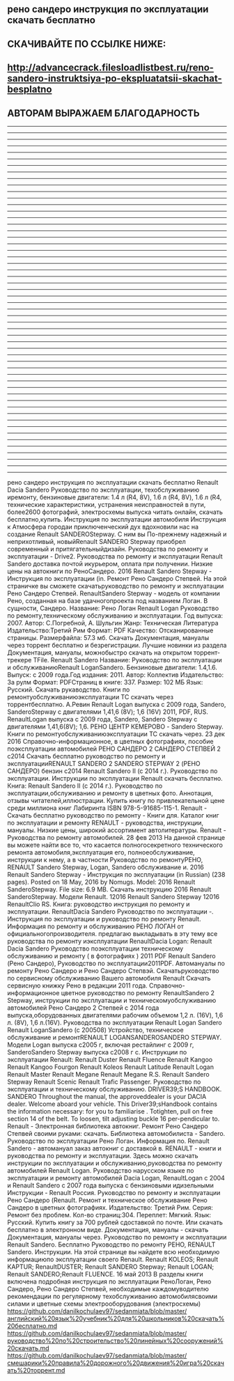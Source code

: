 рено сандеро инструкция по эксплуатации скачать бесплатно
--------------------------------------------------
СКАЧИВАЙТЕ ПО ССЫЛКЕ НИЖЕ:
--------------------------------------------------
http://advancecrack.filesloadlistbest.ru/reno-sandero-instruktsiya-po-ekspluatatsii-skachat-besplatno
--------------------------------------------------
АВТОРАМ ВЫРАЖАЕМ БЛАГОДАРНОСТЬ
--------------------------------------------------
--------------------------------------------------
--------------------------------------------------
--------------------------------------------------
--------------------------------------------------
--------------------------------------------------
--------------------------------------------------
--------------------------------------------------
--------------------------------------------------
--------------------------------------------------
--------------------------------------------------
--------------------------------------------------
--------------------------------------------------
--------------------------------------------------
--------------------------------------------------
--------------------------------------------------
--------------------------------------------------
--------------------------------------------------
--------------------------------------------------
--------------------------------------------------
--------------------------------------------------
--------------------------------------------------
--------------------------------------------------
--------------------------------------------------
--------------------------------------------------
--------------------------------------------------
--------------------------------------------------
--------------------------------------------------
--------------------------------------------------
--------------------------------------------------
--------------------------------------------------
--------------------------------------------------
--------------------------------------------------
--------------------------------------------------
--------------------------------------------------
--------------------------------------------------
--------------------------------------------------
--------------------------------------------------
--------------------------------------------------
--------------------------------------------------
--------------------------------------------------
--------------------------------------------------
--------------------------------------------------
--------------------------------------------------
--------------------------------------------------
--------------------------------------------------
--------------------------------------------------
--------------------------------------------------
--------------------------------------------------
--------------------------------------------------
--------------------------------------------------
--------------------------------------------------
--------------------------------------------------
--------------------------------------------------
--------------------------------------------------
рено сандеро инструкция по эксплуатации скачать бесплатно Renault  Dacia Sandero Руководство по эксплуатации, техобслуживанию иремонту, бензиновые двигатели: 1.4 л (R4, 8V), 1.6 л (R4, 8V), 1.6 л (R4, технические характеристики, устранения неисправностей в пути, более2600 фотографий, электросхемы выпуска читать онлайн, скачать бесплатно,купить. Инструкция по эксплуатации автомобиля  Инструкция к  Атмосфера городаи приключенческий дух вдохновили нас на создание Renault SANDEROStepway. С ним вы  По-прежнему надежный и неприхотливый, новыйRenault SANDERO Stepway приобрел современный и притягательныйдизайн. Руководства по ремонту и эксплуатации - Drive2. Руководства по ремонту и эксплуатации Renault Sandero доставка почтой икурьером, оплата при получении. Низкие цены на автокниги по РеноСандеро. 2016 Renault Sandero Stepway - Инструкция по эксплуатации (in. Ремонт Рено Сандеро Степвей. На этой страничке вы сможете скачатьруководство по ремонту и эксплуатации Рено Сандеро Степвей. RenaultSandero Stepway - модель от компании Рено, созданная на базе удачногопроекта под названием Логан. В сущности, Сандеро. Название: Рено Логан  Renault Logan Руководство по ремонту,техническому обслуживанию и эксплуатации. Год выпуска: 2007. Автор: С.Погребной, А. Шульгин Жанр: Техническая Литература Издательство:Третий Рим Формат: PDF Качество: Отсканированные страницы. Размерфайла: 57.3 мб. Скачать Документация, мануалы через торрент бесплатно и безрегистрации. Лучшие новинки из раздела Документация, мануалы, можнобыстро скачать на открытом торрент-трекере TFile. Renault Sandero Название: Руководство по эксплуатации и обслуживаниюRenault LoganSandero. Бензиновые двигатели: 1.4,1.6. Выпуск: с 2009 года.Год издания: 2011. Автор: Коллектив Издательство: За рулм Формат: PDFСтраниц в книге: 337. Размер: 102 МБ Язык: Русский. Скачать рукаводство. Книги по ремонтуобслуживаниюэксплуатации ТС скачать через торрентбесплатно.  А.Ревин Renault Logan выпуска с 2009 года, Sandero, SanderoStepway с двигателями 1,41,6 (8V); 1,6 (16V) 2011, PDF, RUS. RenaultLogan выпуска с 2009 года, Sandero, Sandero Stepway с двигателями 1,41,6(8V); 1,6. РЕНО ЦЕНТР КЕМЕРОВО - Sandero Stepway. Книги по ремонтуобслуживаниюэксплуатации ТС скачать через. 23 дек 2016  Справочно-информационное, в цветных фотографиях, пособие поэксплуатации автомобилей РЕНО САНДЕРО 2  САНДЕРО СТЕПВЕЙ 2 с2014  Скачать бесплатно руководство по ремонту и эксплуатацииRENAULT SANDERO 2  SANDERO STEPWAY 2 (РЕНО САНДЕРО) бензин с2014
Renault Sandero II (c 2014 г.). Руководство по эксплуатации. Инструкции по эксплуатации Renault скачать бесплатно. Книга: Renault Sandero II (c 2014 г.). Руководство по эксплуатации,обслуживанию и ремонту в цветных фото. Аннотация, отзывы читателей,иллюстрации. Купить книгу по привлекательной цене среди миллиона книг Лабиринта  ISBN 978-5-91685-115-1. Renault - Скачать бесплатно руководство по ремонту - Книги для. Каталог книг по эксплуатации и ремонту RENAULT - руководства, инструкции, мануалы. Низкие цены, широкий ассортимент автолитературы. Renault - Руководства по ремонту автомобилей. 28 фев 2013  На данной странице вы можете найти все то, что касается полногосекретного технического ремонта автомобиля,эксплуатация его, полноеобслуживание, инструкции к нему, а в частности Руководство по ремонтуРЕНО, RENAULT Sandero Stepway, Logan, Sandero обслуживание и. 2016 Renault Sandero Stepway - Инструкция по эксплуатации (in Russian) (238 pages). Posted on 18 May, 2016 by Nomugs. Model: 2016 Renault SanderoStepway. File size: 6.9 MB. Скачать инструкцию 2016 Renault SanderoStepway. Модели Renault. 12016 Renault Sandero Stepway  12016 RenaultClio RS. Книга: руководство  инструкция по ремонту и эксплуатации. RenaultDacia Sandero Руководство по эксплуатации  -. Инструкция по эксплуатации и руководство по ремонту Renault. Информация по ремонту и обслуживанию РЕНО ЛОГАН от официальногопроизводителя. предлагаю выкладывать в эту тему все руководства по ремонту иэксплуатации RenaultDacia Logan:  Renault  Dacia Sandero Руководство поэксплуатации техническому обслуживанию и ремонту ( в фотографиях ) 2011 PDF  Renault Sandero (Рено Сандеро), Руководство по эксплуатации2011PDF.
Автомануалы по ремонту Рено Сандеро и Рено Сандеро Степвэй. Скачатьруководство по сервисному обслуживанию Вашего автомобиля Renault Скачать сервисную книжку Рено в редакции 2011 года. Справочно-информационное цветное руководство по ремонту RenaultSandero 2  Stepway, инструкции по эксплуатации и техническомуобслуживанию автомобилей Рено Сандеро 2  Степвей с 2014 года выпуска,оборудованных двигателями рабочим объемом 1,2 л. (16V), 1,6 л. (8V), 1,6 л.(16V). Руководства по эксплуатации Renault Logan  Sandero Renault LoganSandero (с 200508) Устройство, техническое обслуживание и ремонтRENAULT LOGANSANDEROSANDERO STEPWAY. Модели Logan выпуска с2005 г, включая рестайлинг с 2009 г, SanderoSandero Stepway выпуска с2008 г с. Инструкции по эксплуатации Renault: Renault Duster  Renault Fluence Renault Kangoo  Renault Kangoo Fourgon  Renault Koleos  Renault Latitude Renault Logan  Renault Master  Renault Megane  Renault Megane R.S. Renault Sandero Stepway  Renault Scenic  Renault Trafic Passenger. Руководство по эксплуатации и техническому обслуживанию. DRIVER39;S HANDBOOK. SANDERO  Throughout the manual, the approveddealer is your DACIA dealer. Welcome aboard your vehicle. This Driver39;sHandbook contains the information necessary:  for you to familiarise . Totighten, pull on free section 14 of the belt. To loosen, tilt adjusting buckle 16 per-pendicular to. Renault - Электронная библиотека автокниг. Ремонт Рено Сандеро Степвей своими руками: скачать. Библиотека автомобилиста - Sandero. Руководство по эксплуатации Рено Логан. Информация по. Renault Sandero - автомануал заказ автокниг с доставкой в. RENAULT - книги и руководства по ремонту и эксплуатации. Здесь можно скачать инструкции по эксплуатации и обслуживанию,руководства по ремонту автомобилей Renault Logan.  Руководство нарусском языке по эксплуатации и ремонту автомобилей Dacia Logan, RenaultLogan с 2004 и Renault Sandero с 2007 года выпуска с бензиновыми идизельными
Инструкции - Renault Россия. Руководство по ремонту и эксплуатации Рено Сандеро (Renault. Ремонт и техническое обслуживание Рено Сандеро в цветных фотографиях. Издательство: Третий Рим. Серия: Ремонт без проблем. Кол-во страниц:304. Переплет: Мягкий. Язык: Русский. Купить книгу за 700 рублей сдоставкой по почте. Или скачать бесплатно в электронном виде. Документация, мануалы - скачать Документация, мануалы через. Руководство по ремонту и эксплуатации Renault Sandero. Бесплатно Руководство по ремонту РЕНО, RENAULT Sandero. Инструкции. На этой странице вы найдете всю необходимую информациюпо эксплуатации своего Renault. Renault KOLEOS; Renault KAPTUR; RenaultDUSTER; Renault SANDERO Stepway; Renault LOGAN; Renault SANDERO;Renault FLUENCE. 16 май 2013  В разделы книги включена подробная инструкция по эксплуатации РеноЛоган, Рено Сандеро, Рено Сандеро Степвей, необходимые каждомуводителю рекомендации по регулярному техобслуживанию автомобилясвоими силами и цветные схемы электрооборудования (электросхемы)
https://github.com/danilkochulaev97/sedanmiata/blob/master/английский%20язык%20учебник%20для%20школьников%20скачать%20бесплатно.md
https://github.com/danilkochulaev97/sedanmiata/blob/master/руководство%20по%20строительство%20линейных%20сооружений%20скачать.md
https://github.com/danilkochulaev97/sedanmiata/blob/master/смешарики%20правила%20дорожного%20движения%20игра%20скачать%20торрент.md